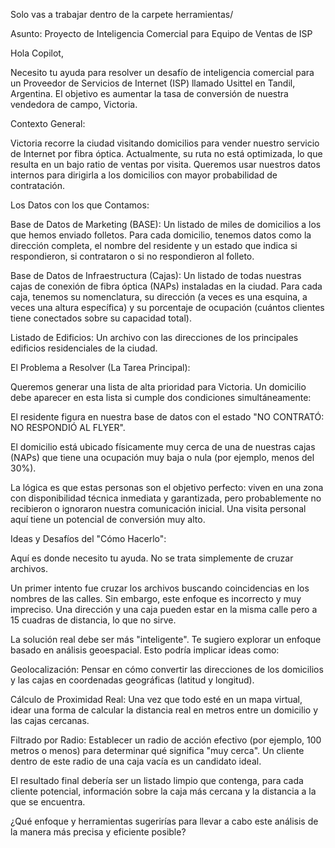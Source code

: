Solo vas a trabajar dentro de la carpete herramientas/

Asunto: Proyecto de Inteligencia Comercial para Equipo de Ventas de ISP

Hola Copilot,

Necesito tu ayuda para resolver un desafío de inteligencia comercial para un Proveedor de Servicios de Internet (ISP) llamado Usittel en Tandil, Argentina. El objetivo es aumentar la tasa de conversión de nuestra vendedora de campo, Victoria.

Contexto General:

Victoria recorre la ciudad visitando domicilios para vender nuestro servicio de Internet por fibra óptica. Actualmente, su ruta no está optimizada, lo que resulta en un bajo ratio de ventas por visita. Queremos usar nuestros datos internos para dirigirla a los domicilios con mayor probabilidad de contratación.

Los Datos con los que Contamos:

Base de Datos de Marketing (BASE): Un listado de miles de domicilios a los que hemos enviado folletos. Para cada domicilio, tenemos datos como la dirección completa, el nombre del residente y un estado que indica si respondieron, si contrataron o si no respondieron al folleto.

Base de Datos de Infraestructura (Cajas): Un listado de todas nuestras cajas de conexión de fibra óptica (NAPs) instaladas en la ciudad. Para cada caja, tenemos su nomenclatura, su dirección (a veces es una esquina, a veces una altura específica) y su porcentaje de ocupación (cuántos clientes tiene conectados sobre su capacidad total).

Listado de Edificios: Un archivo con las direcciones de los principales edificios residenciales de la ciudad.

El Problema a Resolver (La Tarea Principal):

Queremos generar una lista de alta prioridad para Victoria. Un domicilio debe aparecer en esta lista si cumple dos condiciones simultáneamente:

El residente figura en nuestra base de datos con el estado "NO CONTRATÓ: NO RESPONDIÓ AL FLYER".

El domicilio está ubicado físicamente muy cerca de una de nuestras cajas (NAPs) que tiene una ocupación muy baja o nula (por ejemplo, menos del 30%).

La lógica es que estas personas son el objetivo perfecto: viven en una zona con disponibilidad técnica inmediata y garantizada, pero probablemente no recibieron o ignoraron nuestra comunicación inicial. Una visita personal aquí tiene un potencial de conversión muy alto.

Ideas y Desafíos del "Cómo Hacerlo":

Aquí es donde necesito tu ayuda. No se trata simplemente de cruzar archivos.

Un primer intento fue cruzar los archivos buscando coincidencias en los nombres de las calles. Sin embargo, este enfoque es incorrecto y muy impreciso. Una dirección y una caja pueden estar en la misma calle pero a 15 cuadras de distancia, lo que no sirve.

La solución real debe ser más "inteligente". Te sugiero explorar un enfoque basado en análisis geoespacial. Esto podría implicar ideas como:

Geolocalización: Pensar en cómo convertir las direcciones de los domicilios y las cajas en coordenadas geográficas (latitud y longitud).

Cálculo de Proximidad Real: Una vez que todo esté en un mapa virtual, idear una forma de calcular la distancia real en metros entre un domicilio y las cajas cercanas.

Filtrado por Radio: Establecer un radio de acción efectivo (por ejemplo, 100 metros o menos) para determinar qué significa "muy cerca". Un cliente dentro de este radio de una caja vacía es un candidato ideal.

El resultado final debería ser un listado limpio que contenga, para cada cliente potencial, información sobre la caja más cercana y la distancia a la que se encuentra.

¿Qué enfoque y herramientas sugerirías para llevar a cabo este análisis de la manera más precisa y eficiente posible?